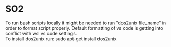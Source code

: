 # SO2
To run bash scripts locally it might be needed to run "dos2unix file_name" in order to format script properly. Default formatting of vs code is getting into conflict with wsl vs code settings.  
To install dos2unix run: sudo apt-get install dos2unix
